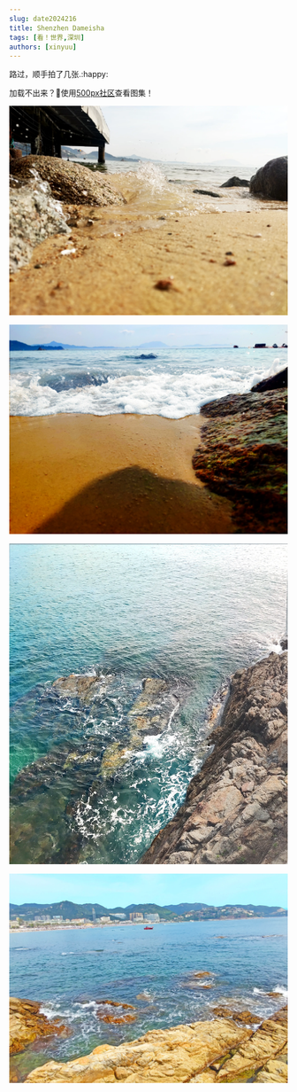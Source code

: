 ```yaml
---
slug: date2024216
title: Shenzhen Dameisha
tags: [看！世界,深圳]
authors: [xinyuu]
---
```

路过，顺手拍了几张​.:happy:

加载不出来？🤔使用[500px社区](http://500px.com.cn/s/bbe8bd1113f214224e2fdac6ab5a19fb1558bd66daa66089ed1bfd9d76c8325e1112f114bcb5bfa0?swipe=1)查看图集！

![](IMG_20240215_105535.webp)

![](IMG_20240215_110621.webp)

<!-- truncate -->

![](IMG_20240215_113155.webp)

![](IMG_20240215_124000.webp)